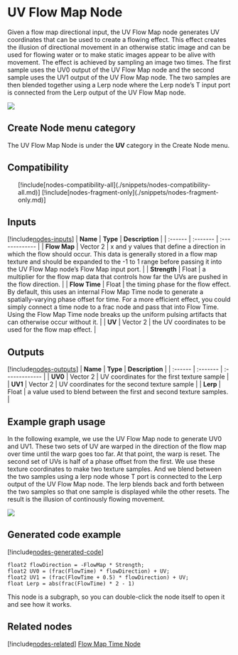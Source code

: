 # UV Flow Map Node

Given a flow map directional input, the UV Flow Map node generates UV coordinates that can be used to create a flowing effect. This effect creates the illusion of directional movement in an otherwise static image and can be used for flowing water or to make static images appear to be alive with movement.  The effect is achieved by sampling an image two times.  The first sample uses the UV0 output of the UV Flow Map node and the second sample uses the UV1 output of the UV Flow Map node.  The two samples are then blended together using a Lerp node where the Lerp node’s T input port is connected from the Lerp output of the UV Flow Map node.

![](images/)

## Create Node menu category

The UV Flow Map Node is under the **UV** category in the Create Node menu.

## Compatibility 

<ul>
    [!include[nodes-compatibility-all](./snippets/nodes-compatibility-all.md)]    <!-- ALL PIPELINES INCLUDE  -->
    [!include[nodes-fragment-only](./snippets/nodes-fragment-only.md)]       <!-- FRAGMENT ONLY INCLUDE  -->
</ul> 


## Inputs 

[!include[nodes-inputs](./snippets/nodes-inputs.md)] <!-- MULTIPLE INPUT PORTS INCLUDE -->
| **Name** | **Type** | **Description** |
| :------  | :------- | :-------------  |
|  **Flow Map**  | Vector 2 | x and y values that define a direction in which the flow should occur.  This data is generally stored in a flow map texture and should be expanded to the -1 to 1 range before passing it into the UV Flow Map node’s Flow Map input port. |
|  **Strength**  | Float | a multiplier for the flow map data that controls how far the UVs are pushed in the flow direction. |
|  **Flow Time**  | Float | the timing phase for the flow effect.  By default, this uses an internal Flow Map Time node to generate a spatially-varying phase offset for time.  For a more efficient effect, you could simply connect a time node to a frac node and pass that into Flow Time. Using the Flow Map Time node breaks up the uniform pulsing artifacts that can otherwise occur without it. |
|  **UV**  | Vector 2 | the UV coordinates to be used for the flow map effect. |


## Outputs

[!include[nodes-outputs](./snippets/nodes-outputs.md)] <!-- MULTIPLE OUTPUT PORTS INCLUDE -->
| **Name** | **Type** | **Description** |
| :------  | :------- | :-------------  |
|  **UV0**   | Vector 2 | UV coordinates for the first texture sample |
|  **UV1**   | Vector 2 | UV coordinates for the second texture sample |
|  **Lerp**   | Float | a value used to blend between the first and second texture samples. |


## Example graph usage 

In the following example, we use the UV Flow Map node to generate UV0 and UV1. These two sets of UV are warped in the direction of the flow map over time until the warp goes too far.  At that point, the warp is reset. The second set of UVs is half of a phase offset from the first.  We use these texture coordinates to make two texture samples.  And we blend between the two samples using a lerp node whose T port is connected to the Lerp output of the UV Flow Map node. The lerp blends back and forth between the two samples so that one sample is displayed while the other resets. The result is the illusion of continously flowing movement.

![](images/)

## Generated code example

[!include[nodes-generated-code](./snippets/nodes-generated-code.md)]

```
float2 flowDirection = -FlowMap * Strength;
float2 UV0 = (frac(FlowTime) * flowDirection) + UV;
float2 UV1 = (frac(FlowTime + 0.5) * flowDirection) + UV;
float Lerp = abs(frac(FlowTime) * 2 - 1)
```
This node is a subgraph, so you can double-click the node itself to open it and see how it works.

## Related nodes 
[!include[nodes-related](./snippets/nodes-related.md)]
[Flow Map Time Node](Flow-Map-Time-Node.md)

